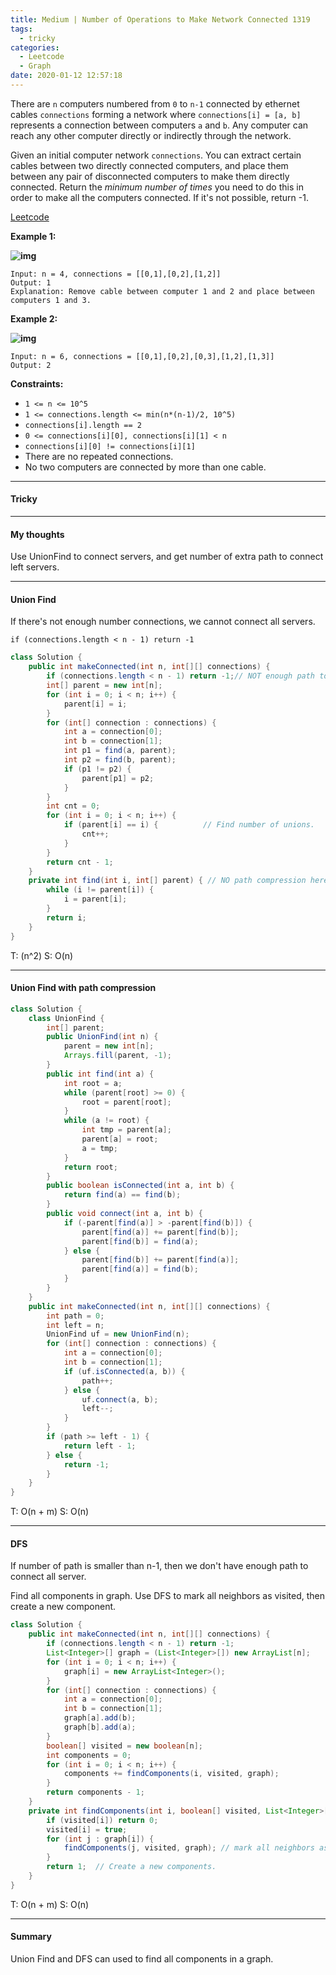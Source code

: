 ```yaml
---
title: Medium | Number of Operations to Make Network Connected 1319
tags:
  - tricky
categories:
  - Leetcode
  - Graph
date: 2020-01-12 12:57:18
---
```


There are `n` computers numbered from `0` to `n-1` connected by ethernet cables `connections` forming a network where `connections[i] = [a, b]` represents a connection between computers `a` and `b`. Any computer can reach any other computer directly or indirectly through the network.

Given an initial computer network `connections`. You can extract certain cables between two directly connected computers, and place them between any pair of disconnected computers to make them directly connected. Return the *minimum number of times* you need to do this in order to make all the computers connected. If it's not possible, return -1. 

[Leetcode](https://leetcode.com/problems/number-of-operations-to-make-network-connected/)

<!--more-->

**Example 1:**

**![img](https://assets.leetcode.com/uploads/2020/01/02/sample_1_1677.png)**

```
Input: n = 4, connections = [[0,1],[0,2],[1,2]]
Output: 1
Explanation: Remove cable between computer 1 and 2 and place between computers 1 and 3.
```

**Example 2:**

**![img](https://assets.leetcode.com/uploads/2020/01/02/sample_2_1677.png)**

```
Input: n = 6, connections = [[0,1],[0,2],[0,3],[1,2],[1,3]]
Output: 2
```

**Constraints:**

- `1 <= n <= 10^5`
- `1 <= connections.length <= min(n*(n-1)/2, 10^5)`
- `connections[i].length == 2`
- `0 <= connections[i][0], connections[i][1] < n`
- `connections[i][0] != connections[i][1]`
- There are no repeated connections.
- No two computers are connected by more than one cable.

---

#### Tricky 

 

---

#### My thoughts 

Use UnionFind to connect servers, and get number of extra path to connect left servers.

---

#### Union Find

If there's not enough number connections, we cannot connect all servers.

`if (connections.length < n - 1) return -1`

```java
class Solution {
    public int makeConnected(int n, int[][] connections) {
        if (connections.length < n - 1) return -1;// NOT enough path to connect servers
        int[] parent = new int[n];
        for (int i = 0; i < n; i++) {
            parent[i] = i;
        }
        for (int[] connection : connections) {
            int a = connection[0];
            int b = connection[1];
            int p1 = find(a, parent);
            int p2 = find(b, parent);
            if (p1 != p2) {
                parent[p1] = p2;
            }
        }
        int cnt = 0;
        for (int i = 0; i < n; i++) {
            if (parent[i] == i) {          // Find number of unions.
                cnt++;
            }
        }
        return cnt - 1;
    }
    private int find(int i, int[] parent) { // NO path compression here.
        while (i != parent[i]) {
            i = parent[i];
        }
        return i;
    }
}
```

T: (n^2) 			S: O(n)

---

#### Union Find with path compression 

```java
class Solution {
    class UnionFind {
        int[] parent;
        public UnionFind(int n) {
            parent = new int[n];
            Arrays.fill(parent, -1);
        }
        public int find(int a) {
            int root = a;
            while (parent[root] >= 0) {
                root = parent[root];
            }
            while (a != root) {
                int tmp = parent[a];
                parent[a] = root;
                a = tmp;
            }
            return root;
        }
        public boolean isConnected(int a, int b) {
            return find(a) == find(b);
        }
        public void connect(int a, int b) {
            if (-parent[find(a)] > -parent[find(b)]) {
                parent[find(a)] += parent[find(b)];
                parent[find(b)] = find(a);
            } else {
                parent[find(b)] += parent[find(a)];
                parent[find(a)] = find(b);
            }
        }
    }
    public int makeConnected(int n, int[][] connections) {
        int path = 0;
        int left = n;
        UnionFind uf = new UnionFind(n);
        for (int[] connection : connections) {
            int a = connection[0];
            int b = connection[1];
            if (uf.isConnected(a, b)) {
                path++;
            } else {
                uf.connect(a, b);
                left--;
            }
        }
        if (path >= left - 1) {
            return left - 1;
        } else {
            return -1;
        }
    }
}
```

T: O(n + m) 			S: O(n)

---

#### DFS

If number of path is smaller than n-1, then we don't have enough path to connect all server.

Find all components in graph. Use DFS to mark all neighbors as visited, then create a new component.

```java
class Solution {
    public int makeConnected(int n, int[][] connections) {
        if (connections.length < n - 1) return -1;
        List<Integer>[] graph = (List<Integer>[]) new ArrayList[n];
        for (int i = 0; i < n; i++) {
            graph[i] = new ArrayList<Integer>();
        }
        for (int[] connection : connections) {
            int a = connection[0];
            int b = connection[1];
            graph[a].add(b);
            graph[b].add(a);
        }
        boolean[] visited = new boolean[n];
        int components = 0;
        for (int i = 0; i < n; i++) {
            components += findComponents(i, visited, graph);
        }
        return components - 1;
    }
    private int findComponents(int i, boolean[] visited, List<Integer>[] graph) {
        if (visited[i]) return 0;
        visited[i] = true;
        for (int j : graph[i]) {
            findComponents(j, visited, graph); // mark all neighbors as visited.
        }
        return 1;  // Create a new components.
    }
}
```

T: O(n + m) 			S: O(n) 			

---

#### Summary 

Union Find and DFS can used to find all components in a graph.

